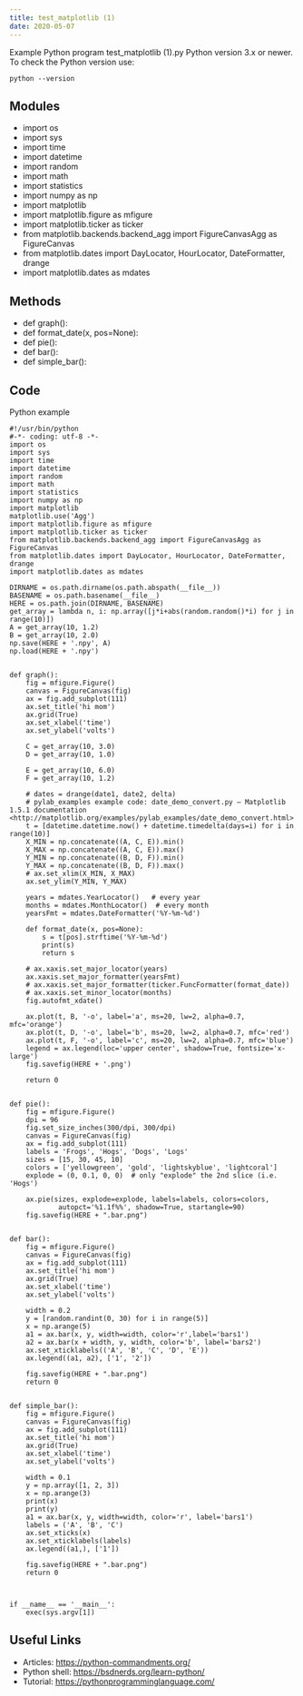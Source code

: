```yaml
---
title: test_matplotlib (1)
date: 2020-05-07
---
```

Example Python program test_matplotlib (1).py
Python version 3.x or newer.
To check the Python version use:

    python --version

## Modules

* import os
* import sys
* import time
* import datetime
* import random
* import math
* import statistics
* import numpy as np
* import matplotlib
* import matplotlib.figure as mfigure
* import matplotlib.ticker as ticker
* from matplotlib.backends.backend_agg import FigureCanvasAgg as FigureCanvas
* from matplotlib.dates import DayLocator, HourLocator, DateFormatter, drange
* import matplotlib.dates as mdates

## Methods

* def graph():
* def format_date(x, pos=None):
* def pie():
* def bar():
* def simple_bar():

## Code

Python example

    #!/usr/bin/python
    #-*- coding: utf-8 -*-
    import os
    import sys
    import time
    import datetime
    import random
    import math
    import statistics
    import numpy as np
    import matplotlib
    matplotlib.use('Agg')
    import matplotlib.figure as mfigure
    import matplotlib.ticker as ticker
    from matplotlib.backends.backend_agg import FigureCanvasAgg as FigureCanvas
    from matplotlib.dates import DayLocator, HourLocator, DateFormatter, drange
    import matplotlib.dates as mdates
    
    DIRNAME = os.path.dirname(os.path.abspath(__file__))
    BASENAME = os.path.basename(__file__)
    HERE = os.path.join(DIRNAME, BASENAME)
    get_array = lambda n, i: np.array([j*i+abs(random.random()*i) for j in range(10)])
    A = get_array(10, 1.2)
    B = get_array(10, 2.0)
    np.save(HERE + '.npy', A)
    np.load(HERE + '.npy')
    
    
    def graph():
        fig = mfigure.Figure()
        canvas = FigureCanvas(fig)
        ax = fig.add_subplot(111)
        ax.set_title('hi mom')
        ax.grid(True)
        ax.set_xlabel('time')
        ax.set_ylabel('volts')
    
        C = get_array(10, 3.0)
        D = get_array(10, 1.0)
    
        E = get_array(10, 6.0)
        F = get_array(10, 1.2)
    
        # dates = drange(date1, date2, delta)
        # pylab_examples example code: date_demo_convert.py — Matplotlib 1.5.1 documentation <http://matplotlib.org/examples/pylab_examples/date_demo_convert.html>
        t = [datetime.datetime.now() + datetime.timedelta(days=i) for i in range(10)]
        X_MIN = np.concatenate((A, C, E)).min()
        X_MAX = np.concatenate((A, C, E)).max()
        Y_MIN = np.concatenate((B, D, F)).min()
        Y_MAX = np.concatenate((B, D, F)).max()
        # ax.set_xlim(X_MIN, X_MAX)
        ax.set_ylim(Y_MIN, Y_MAX)
    
        years = mdates.YearLocator()   # every year
        months = mdates.MonthLocator()  # every month
        yearsFmt = mdates.DateFormatter('%Y-%m-%d')
        
        def format_date(x, pos=None):
            s = t[pos].strftime('%Y-%m-%d')
            print(s)
            return s
    
        # ax.xaxis.set_major_locator(years)
        ax.xaxis.set_major_formatter(yearsFmt)
        # ax.xaxis.set_major_formatter(ticker.FuncFormatter(format_date))
        # ax.xaxis.set_minor_locator(months)
        fig.autofmt_xdate()
    
        ax.plot(t, B, '-o', label='a', ms=20, lw=2, alpha=0.7, mfc='orange')
        ax.plot(t, D, '-o', label='b', ms=20, lw=2, alpha=0.7, mfc='red')
        ax.plot(t, F, '-o', label='c', ms=20, lw=2, alpha=0.7, mfc='blue')
        legend = ax.legend(loc='upper center', shadow=True, fontsize='x-large')
        fig.savefig(HERE + '.png')
    
        return 0
    
    
    def pie():
        fig = mfigure.Figure()
        dpi = 96
        fig.set_size_inches(300/dpi, 300/dpi)
        canvas = FigureCanvas(fig)
        ax = fig.add_subplot(111)
        labels = 'Frogs', 'Hogs', 'Dogs', 'Logs'
        sizes = [15, 30, 45, 10]
        colors = ['yellowgreen', 'gold', 'lightskyblue', 'lightcoral']
        explode = (0, 0.1, 0, 0)  # only "explode" the 2nd slice (i.e. 'Hogs')
        
        ax.pie(sizes, explode=explode, labels=labels, colors=colors,
                autopct='%1.1f%%', shadow=True, startangle=90)
        fig.savefig(HERE + ".bar.png")
    
    
    def bar():
        fig = mfigure.Figure()
        canvas = FigureCanvas(fig)
        ax = fig.add_subplot(111)
        ax.set_title('hi mom')
        ax.grid(True)
        ax.set_xlabel('time')
        ax.set_ylabel('volts')
    
        width = 0.2
        y = [random.randint(0, 30) for i in range(5)]
        x = np.arange(5)
        a1 = ax.bar(x, y, width=width, color='r',label='bars1')
        a2 = ax.bar(x + width, y, width, color='b', label='bars2')
        ax.set_xticklabels(('A', 'B', 'C', 'D', 'E'))
        ax.legend((a1, a2), ['1', '2'])
    
        fig.savefig(HERE + ".bar.png")
        return 0
    
    
    def simple_bar():
        fig = mfigure.Figure()
        canvas = FigureCanvas(fig)
        ax = fig.add_subplot(111)
        ax.set_title('hi mom')
        ax.grid(True)
        ax.set_xlabel('time')
        ax.set_ylabel('volts')
    
        width = 0.1
        y = np.array([1, 2, 3])
        x = np.arange(3)
        print(x)
        print(y)
        a1 = ax.bar(x, y, width=width, color='r', label='bars1')
        labels = ('A', 'B', 'C')
        ax.set_xticks(x)
        ax.set_xticklabels(labels)
        ax.legend((a1,), ['1'])
    
        fig.savefig(HERE + ".bar.png")
        return 0
    
    
    
    if __name__ == '__main__':
        exec(sys.argv[1])
    

## Useful Links

- Articles: https://python-commandments.org/
- Python shell: https://bsdnerds.org/learn-python/
- Tutorial: https://pythonprogramminglanguage.com/
